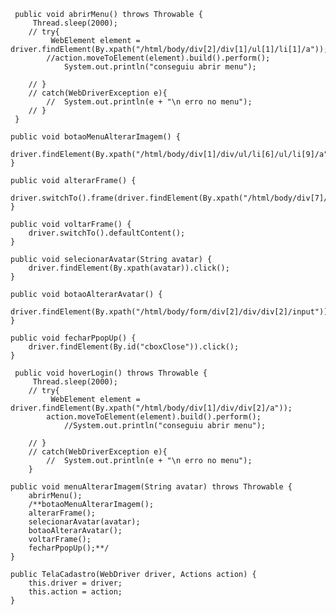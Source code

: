 	 
	 public void abrirMenu() throws Throwable {
		 Thread.sleep(2000);
		// try{
			 WebElement element = driver.findElement(By.xpath("/html/body/div[2]/div[1]/ul[1]/li[1]/a"));
			//action.moveToElement(element).build().perform();
				System.out.println("conseguiu abrir menu");

		// }
		// catch(WebDriverException e){
			//	System.out.println(e + "\n erro no menu");
		// }
	 }
	
	public void botaoMenuAlterarImagem() {
		driver.findElement(By.xpath("/html/body/div[1]/div/ul/li[6]/ul/li[9]/a"));
	}
	
	public void alterarFrame() {
		driver.switchTo().frame(driver.findElement(By.xpath("/html/body/div[7]/div[1]/div[2]/div[2]/div[1]/iframe")));
	}
	
	public void voltarFrame() {
		driver.switchTo().defaultContent();
	}
	
	public void selecionarAvatar(String avatar) {
		driver.findElement(By.xpath(avatar)).click();
	}
	
	public void botaoAlterarAvatar() {
		driver.findElement(By.xpath("/html/body/form/div[2]/div/div[2]/input")).click();
	}
	
	public void fecharPpopUp() {
		driver.findElement(By.id("cboxClose")).click();
	}
	
	 public void hoverLogin() throws Throwable {
		 Thread.sleep(2000);
		// try{
			 WebElement element = driver.findElement(By.xpath("/html/body/div[1]/div/div[2]/a"));
			action.moveToElement(element).build().perform();
				//System.out.println("conseguiu abrir menu");

		// }
		// catch(WebDriverException e){
			//	System.out.println(e + "\n erro no menu");
		}
	
	public void menuAlterarImagem(String avatar) throws Throwable {
		abrirMenu();
		/**botaoMenuAlterarImagem();
		alterarFrame();
		selecionarAvatar(avatar);
		botaoAlterarAvatar();
		voltarFrame();
		fecharPpopUp();**/
	}
	
	public TelaCadastro(WebDriver driver, Actions action) {
		this.driver = driver;
		this.action = action;
	}